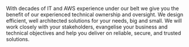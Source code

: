 With decades of IT and AWS experience under our belt we give you the benefit of our experienced technical ownership and oversight.
We design efficient, well architected solutions for your needs, big and small.
We will work closely with your stakeholders, evangelise your business and technical objectives
and help you deliver on reliable, secure, and trusted solutions.